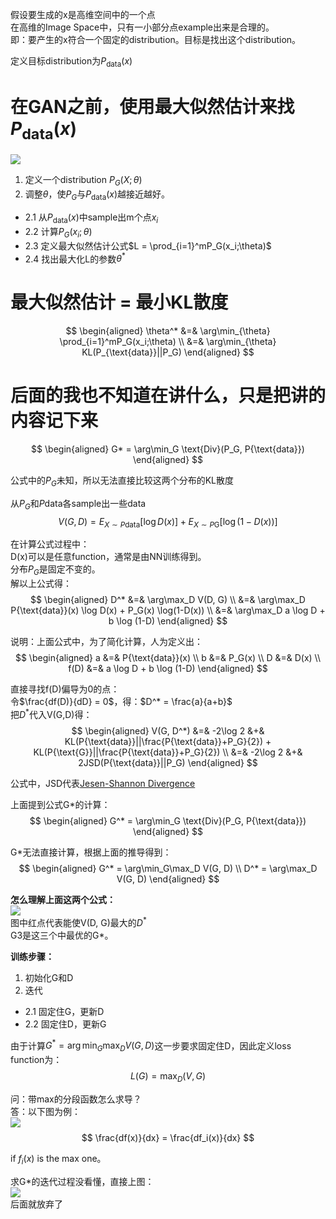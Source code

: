 假设要生成的x是高维空间中的一个点  
在高维的Image Space中，只有一小部分点example出来是合理的。  
即：要产生的x符合一个固定的distribution。目标是找出这个distribution。  

定义目标distribution为$P_{\text{data}}(x)$   

# 在GAN之前，使用最大似然估计来找$P_{\text{data}}(x)$  

![](/assets/images/GAN/7.png)
1. 定义一个distribution $P_G(X;\theta)$  
2. 调整$\theta$，使$P_G$与$P_{\text{data}}(x)$越接近越好。  
- 2.1 从$P_{\text{data}}(x)$中sample出m个点$x_i$  
- 2.2 计算$P_G(x_i; \theta)$  
- 2.3 定义最大似然估计公式$L = \prod_{i=1}^mP_G(x_i;\theta)$  
- 2.4 找出最大化L的参数$\theta^*$

# 最大似然估计 = 最小KL散度  

$$
\begin{aligned}
\theta^* &=& \arg\min_{\theta} \prod_{i=1}^mP_G(x_i;\theta)   \\
&=& \arg\min_{\theta} KL(P_{\text{data}}||P_G)
\end{aligned}
$$

# 后面的我也不知道在讲什么，只是把讲的内容记下来

$$
\begin{aligned}
G* = \arg\min_G \text{Div}(P_G, P{\text{data}})
\end{aligned}
$$

公式中的$P_G$未知，所以无法直接比较这两个分布的KL散度  

从$P_G$和$P{\text{data}}$各sample出一些data  
$$
V(G, D) = E_{X\sim P{\text{data}}}[\log D(x)] + E_{X\sim P{\text{G}}}[\log (1-D(x))]  
$$

在计算公式过程中：  
D(x)可以是任意function，通常是由NN训练得到。  
分布$P_G$是固定不变的。  
解以上公式得：  
$$
\begin{aligned}
D^* &=& \arg\max_D V(D, G)  \\
&=& \arg\max_D P{\text{data}}(x) \log D(x) + P_G(x) \log(1-D(x))  \\
&=& \arg\max_D a \log D + b \log (1-D)
\end{aligned}
$$

说明：上面公式中，为了简化计算，人为定义出：  
$$
\begin{aligned}
a &=& P{\text{data}}(x) \\
b &=& P_G(x) \\
D &=& D(x)   \\
f(D) &=& a \log D + b \log (1-D)
\end{aligned}
$$

直接寻找f(D)偏导为0的点：  
令$\frac{df(D)}{dD} = 0$，得：$D^* = \frac{a}{a+b}$  
把$D^*$代入V(G,D)得：  
$$
\begin{aligned}
V(G, D^*) &=& -2\log 2 &+& KL(P{\text{data}}||\frac{P{\text{data}}+P_G}{2}) + KL(P{\text{G}}||\frac{P{\text{data}}+P_G}{2})  \\
&=& -2\log 2 &+& 2JSD(P{\text{data}}||P_G)
\end{aligned}
$$

公式中，JSD代表[Jesen-Shannon Divergence](https://windmissing.github.io/mathematics_basic_for_ML/Information/KL.html)

上面提到公式G*的计算：
$$
\begin{aligned}
G^* = \arg\min_G \text{Div}(P_G, P{\text{data}})
\end{aligned}
$$

G*无法直接计算，根据上面的推导得到：  
$$
\begin{aligned}
G^* = \arg\min_G\max_D V(G, D)   \\
D^* = \arg\max_D V(G, D)
\end{aligned}
$$

**怎么理解上面这两个公式：**  
![](/assets/images/GAN/8.png)  
图中红点代表能使V(D, G)最大的$D^*$  
G3是这三个中最优的G*。  

**训练步骤：**  
1. 初始化G和D  
2. 迭代  
- 2.1 固定住G，更新D  
- 2.2 固定住D，更新G  

由于计算$G^* = \arg\min_G\max_D V(G, D)$这一步要求固定住D，因此定义loss function为：  
$$
L(G) = \max_D(V, G)
$$

问：带max的分段函数怎么求导？  
答：以下图为例：  
![](/assets/images/GAN/9.png)  
$$
\frac{df(x)}{dx} = \frac{df_i(x)}{dx}
$$

if $f_i(x)$ is the max one。  

求G*的迭代过程没看懂，直接上图：  
![](/assets/images/GAN/10.png)   
后面就放弃了


